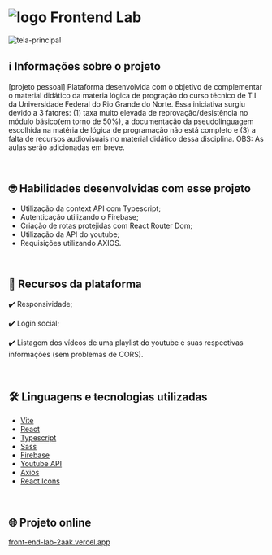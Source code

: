 # ![logo](https://user-images.githubusercontent.com/107761789/192108751-c8df9818-30fb-4e59-a31e-0df9e859fce2.svg) Frontend Lab
![tela-principal](https://user-images.githubusercontent.com/107761789/192109210-6471a87e-98cd-4066-a046-39fbe4a50ed2.png)


## ℹ️ Informações sobre o projeto
[projeto pessoal] Plataforma desenvolvida com o objetivo de complementar o material didático da materia lógica de progração do 
curso técnico de T.I da Universidade Federal do Rio Grande do Norte. Essa iniciativa surgiu devido a 3 fatores: (1) taxa muito elevada de
reprovação/desistência no módulo básico(em torno de 50%), a documentação da pseudolinguagem escolhida na matéria de lógica de programação não está completo e (3) a falta de recursos audiovisuais no material didático dessa disciplina.
OBS: As aulas serão adicionadas em breve.

&nbsp;

## 🤓 Habilidades desenvolvidas com esse projeto
- Utilização da context API com Typescript;
- Autenticação utilizando o Firebase;
- Criação de rotas protejidas com React Router Dom;
- Utilização da API do youtube;
- Requisições utilizando AXIOS.

&nbsp;

## 📌 Recursos da plataforma
<p>✔️ Responsividade;</p>
<p>✔️ Login social;</p> 
<p>✔️ Listagem dos vídeos de uma playlist do youtube e suas respectivas informações (sem problemas de CORS).</p>

&nbsp;

## 🛠️ Linguagens e tecnologias utilizadas
* [Vite](https://vitejs.dev/)
* [React](https://pt-br.reactjs.org/)
* [Typescript](https://www.typescriptlang.org/)
* [Sass](https://sass-lang.com/)
* [Firebase](https://firebase.google.com/)
* [Youtube API](https://developers.google.com/youtube/v3)
* [Axios](https://axios-http.com/ptbr/)
* [React Icons](https://react-icons.github.io/react-icons/)

&nbsp;

## 🌐 Projeto online
[front-end-lab-2aak.vercel.app](front-end-lab-2aak.vercel.app)

 
